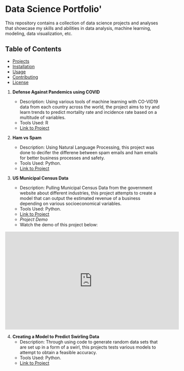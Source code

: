 # Data Science Portfolio'

This repository contains a collection of data science projects and analyses that showcase my skills and abilities in data analysis, machine learning, modeling, data visualization, etc.

## Table of Contents
- [Projects](#projects)
- [Installation](#installation)
- [Usage](#usage)
- [Contributing](#contributing)
- [License](#license)

1. **Defense Against Pandemics using COVID**
   - Description: Using various tools of machine learning with CO-VID19 data from each country across the world, the project aims to try and learn trends to predict mortality rate and incidence rate based on a multitude of variables.
   - Tools Used: R
   - [Link to Project](https://github.com/devynhughes/Devyn-Hughes-Portfolio/blob/a522f97b15ff267679e7cae5024b7e8be58724c4/Defense%20Against%20Pandemics%20Using%20Covid.rmd)

2. **Ham vs Spam**
   - Description: Using Natural Language Processing, this project was done to decifer the differene between spam emails and ham emails for better business processes and safety.
   - Tools Used: Python.
   - [Link to Project](https://github.com/devynhughes/Devyn-Hughes-Portfolio/blob/a522f97b15ff267679e7cae5024b7e8be58724c4/Ham%20vs%20Spam.pdf)

3. **US Municipal Census Data**
   - Description: Pulling Municipal Census Data from the government website about different industries, this project attempts to create a model that can output the estimated revenue of a business depending on various socioeconomical variables.
   - Tools Used: Python.
   - [Link to Project](https://github.com/devynhughes/Devyn-Hughes-Portfolio/tree/a522f97b15ff267679e7cae5024b7e8be58724c4/US%20Municipal%20Census%20Data%20Folder)
   - *Project Demo*
   - Watch the demo of this project below:

<iframe width="560" height="315" src="https://www.youtube.com/embed/dQw4w9WgXcQ" frameborder="0" allow="accelerometer; autoplay; encrypted-media; gyroscope; picture-in-picture" allowfullscreen></iframe>

4. **Creating a Model to Predict Swirling Data**
   - Description: Through using code to generate random data sets that are set up in a form of a swirl, this projects tests various models to attempt to obtain a feasible accuracy.
   - Tools Used: Python.
   - [Link to Project](https://github.com/devynhughes/Devyn-Hughes-Portfolio/blob/4d46366b64db97705a6bd4026690f1c0fe417100/Creating%20a%20Model%20to%20Predict%20Swirling%20Data.ipynb)
  
   
